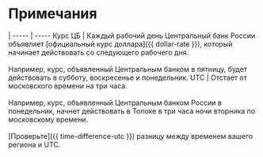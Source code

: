 # Примечания

 |
----- | -----
Курс ЦБ | Каждый рабочий день Центральный банк России объявляет [официальный курс доллара]({{ dollar-rate }}), который начинает действовать со следующего рабочего дня.<br/><br/>Например, курс, объявленный Центральным банком в пятницу, будет действовать в субботу, воскресенье и понедельник.
UTC | Отстает от московского времени на три часа.<br/><br/>Например, курс, объявленный Центральным банком России в понедельник, начнет действовать в Толоке в три часа ночи вторника по московскому времени.<br/><br/>[Проверьте]({{ time-difference-utc }}) разницу между временем вашего региона и UTC.

